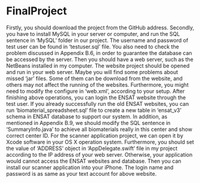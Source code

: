 # FinalProject
Firstly, you should download the project from the GitHub address. 
Secondly, you have to install MySQL in your server or computer, and run the SQL sentence in ‘MySQL’ folder in our project. The username and password of test user can be found in ‘testuser.sql’ file. You also need to check the problem discussed in Appendix B.6, in order to guarantee the database can be accessed by the server. 
Then you should have a web server, such as the NetBeans installed in my computer. The website project should be opened and run in your web server. Maybe you will find some problems about missed ‘jar’ files. Some of them can be download from the website, and others may not affect the running of the websites. Furthermore, you might need to modify the configure in ‘web.xml’, according to your setup. 
After finishing above operations, you can login the ENSAT website through the test user. 
If you already successfully run the old ENSAT websites, you can run ‘biomaterial_spreadsheet.sql’ file to create a new table in ‘ensat_v3’ schema in ENSAT database to support our system. In addition, as mentioned in Appendix B.9, we should modify the SQL sentence in ‘SummaryInfo.java’ to achieve all biomaterials really in this center and show correct center ID. 
For the scanner application project, we can open it by Xcode software in your OS X operation system. Furthermore, you should set the value of ‘ADDRESS’ object in ‘AppDelegate.swift’ file in my project according to the IP address of your web server. Otherwise, your application would cannot access the ENSAT websites and database. Then you can install our scanner application into your iPhone. The login name and password is as same as your text account for above website. 
